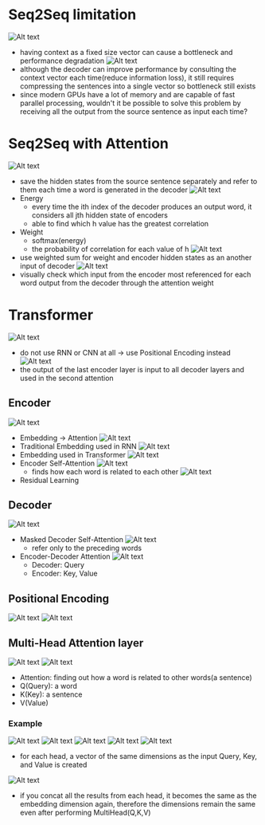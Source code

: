 # Seq2Seq limitation
![Alt text](<images/2023-08-31 오전 10.18.44.png>)  
- having context as a fixed size vector can cause a bottleneck and performance degradation
![Alt text](<images/스크린샷 2023-08-31 오전 10.21.07.png>)
- although the decoder can improve performance by consulting the context vector each time(reduce information loss), it still requires compressing the sentences into a single vector so bottleneck still exists
- since modern GPUs have a lot of memory and are capable of fast parallel processing, wouldn't it be possible to solve this problem by receiving all the output from the source sentence as input each time?

# Seq2Seq with Attention
![Alt text](<images/스크린샷 2023-08-31 오전 10.40.26.png>)
- save the hidden states from the source sentence separately and refer to them each time a word is generated in the decoder
![Alt text](<images/스크린샷 2023-08-31 오전 10.46.28.png>)
- Energy
    - every time the ith index of the decoder produces an output word, it considers all jth hidden state of encoders
    - able to find which h value has the greatest correlation
- Weight
    - softmax(energy)
    - the probability of correlation for each value of h
![Alt text](<images/스크린샷 2023-08-31 오전 10.52.39.png>)
- use weighted sum for weight and encoder hidden states as an another input of decoder
![Alt text](<images/스크린샷 2023-08-31 오전 10.52.39-1.png>)
- visually check which input from the encoder most referenced for each word output from the decoder through the attention weight

# Transformer
![Alt text](<images/스크린샷 2023-08-31 오전 11.02.14.png>)
- do not use RNN or CNN at all → use Positional Encoding instead
![Alt text](<images/스크린샷 2023-08-31 오후 4.55.51.png>)
- the output of the last encoder layer is input to all decoder layers and used in the second attention
## Encoder
![Alt text](<images/스크린샷 2023-08-31 오후 4.51.19.png>)
- Embedding → Attention
![Alt text](<images/스크린샷 2023-08-31 오전 11.04.13.png>)
- Traditional Embedding used in RNN
![Alt text](<images/스크린샷 2023-08-31 오전 11.05.46.png>)
- Embedding used in Transformer
![Alt text](<images/스크린샷 2023-08-31 오전 11.08.01.png>)
- Encoder Self-Attention
    ![Alt text](<images/스크린샷 2023-08-31 오후 5.47.27.png>)
    - finds how each word is related to each other
![Alt text](<images/스크린샷 2023-08-31 오전 11.11.20.png>)
- Residual Learning
## Decoder
![Alt text](<images/스크린샷 2023-08-31 오후 4.54.22.png>)
- Masked Decoder Self-Attention
    ![Alt text](<images/스크린샷 2023-08-31 오후 5.49.38.png>)
    - refer only to the preceding words
- Encoder-Decoder Attention
    ![Alt text](<images/스크린샷 2023-08-31 오후 5.49.57.png>)
    - Decoder: Query
    - Encoder: Key, Value
## Positional Encoding
![Alt text](<images/스크린샷 2023-08-31 오후 5.56.57.png>)
![Alt text](<images/스크린샷 2023-08-31 오후 5.57.41.png>)
## Multi-Head Attention layer
![Alt text](<images/스크린샷 2023-08-31 오후 5.09.29.png>)
![Alt text](<images/스크린샷 2023-08-31 오후 5.13.45.png>)
- Attention: finding out how a word is related to other words(a sentence)
- Q(Query): a word
- K(Key): a sentence
- V(Value)
### Example
![Alt text](<images/스크린샷 2023-08-31 오후 5.22.14.png>)
![Alt text](<images/스크린샷 2023-08-31 오후 5.31.21.png>)
![Alt text](<images/스크린샷 2023-08-31 오후 5.31.49.png>)
![Alt text](<images/스크린샷 2023-08-31 오후 5.32.59.png>)
![Alt text](<images/스크린샷 2023-08-31 오후 5.37.23.png>)
- for each head, a vector of the same dimensions as the input Query, Key, and Value is created

![Alt text](<images/스크린샷 2023-08-31 오후 5.39.58.png>)
- if you concat all the results from each head, it becomes the same as the embedding dimension again, therefore the dimensions remain the same even after performing MultiHead(Q,K,V)